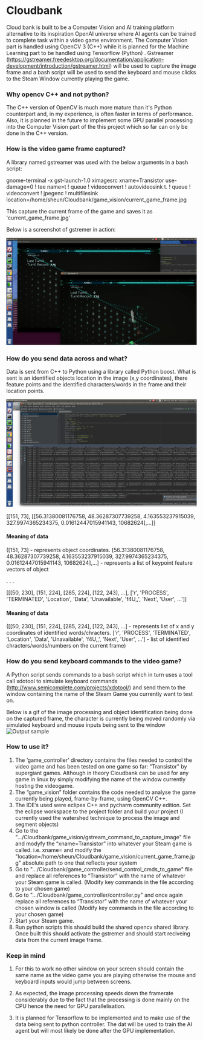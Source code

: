 # Cloudbank
Cloud bank is built to be a Computer Vision and AI training platform alternative to its inspiration OpenAI universe where AI agents can be trained to complete task within a video game environment. The Computer Vision part is handled using OpenCV 3 (C++) while it is planned for the Machine Learning part to be handled using Tensorflow (Python) . Gstreamer (https://gstreamer.freedesktop.org/documentation/application-development/introduction/gstreamer.html) will be used to capture the image frame and a bash script will be used to send the keyboard and mouse clicks to the Steam Window currently playing the game. 

### Why opencv C++ and not python?
The C++ version of OpenCV is much more mature than it's Python counterpart and, in my experience, is often faster in terms of performance. Also, it is planned in the future to implement some GPU parallel processing into the Computer Vision part of the this project which so far can only be done in the C++ version.

### How is the video game frame captured?
A library named gstreamer was used with the below arguments in a bash script:

gnome-terminal -x gst-launch-1.0 ximagesrc xname=Transistor use-damage=0 ! tee name=t ! queue ! videoconvert ! autovideosink t. ! queue ! videoconvert ! jpegenc ! multifilesink location=/home/sheun/Cloudbank/game_vision/current_game_frame.jpg 

This capture the current frame of the game and saves it as 'current_game_frame.jpg' 

Below is a screenshot of gstremer in action:

![alt text](https://github.com/SHEUN1/Cloudbank/blob/master/README_IMAGES/Screenshot%20from%202017-08-20%2015:36:49.png)

### How do you send data across and what?
Data is sent from C++ to Python using a library called Python boost. What is sent is an identified objects location in the image (x,y coordinates), there feature points and the identified characters/words in the frame and their location points.

![alt text](https://github.com/SHEUN1/Cloudbank/blob/master/README_IMAGES/Screenshot%20from%202017-08-20%2017:27:25.png)

[[151, 73], [[56.31380081176758, 48.36287307739258, 4.163553237915039, 327.9974365234375, 0.01612447015941143, 10682624],...]]

#### Meaning of data
([151, 73] - represents object coordinates. [56.31380081176758, 48.36287307739258, 4.163553237915039, 327.9974365234375, 0.01612447015941143, 10682624],...] - represents a list of keypoint feature vectors of object 

.
.
.

[[[50, 230], [151, 224], [285, 224], [122, 243], ...], ['r', 'PROCESS', 'TERMINATED', 'Location', 'Data', 'Unavailable', 'f4U,,', 'Next', 'User', ...']]
#### Meaning of data
([[50, 230], [151, 224], [285, 224], [122, 243], ...] - represents list of x and y coordinates of identified words/chracters. ['r', 'PROCESS', 'TERMINATED', 'Location', 'Data', 'Unavailable', 'f4U,,', 'Next', 'User', ...'] - list of identified chracters/words/numbers on the current frame)

### How do you send keyboard commands to the video game?
A Python script sends commands to a bash script which in turn uses a tool call xdotool to simulate keyboard commands  (http://www.semicomplete.com/projects/xdotool/) and send them to the window containing the name of the Steam Game you currently want to test on. 


Below is a gif of the image processing and object identification being done on the captured frame, the character is currently being moved randomly via simulated keyboard and mouse inputs  being sent to the window 
 ![Output sample](https://github.com/SHEUN1/Cloudbank/blob/master/README_IMAGES/BoundedBox.gif)

### How to use it?
1. The ‘game_controller’ directory contains the files needed to control the video game and has been tested on one game so far: "Transistor" by supergiant games. Although in theory Cloudbank can be used for any game in linux by simply modifying the name of the window currently hosting the videogame.
2. The “game_vision” folder contains the code needed to analyse the game currently being played, frame-by-frame, using OpenCV C++.
3. The IDE’s used were eclipes C++ and pycharm community edition. Set the eclipse workspace to the project folder and build your project (I currently used the watershed technique to process the image and segment objects) 
4. Go to the ".../Cloudbank/game_vision/gstream_command_to_capture_image" file and modyfy the “xname=Transistor” into whatever your Steam game is called.  i.e. xname=<name of window displaying the game> and modify the "location=/home/sheun/Cloudbank/game_vision/current_game_frame.jpg" absolute path to one that reflects your system
5. Go to ".../Cloudbank/game_controller/send_control_cmds_to_game" file and replace all references to “Transistor” with the name of whatever your Steam game is called. (Modify key commands in the file according to your chosen game)
6. Go to ".../Cloudbank/game_controller/controller.py" and once again replace all references to “Transistor” with the name of whatever your chosen window is called  (Modify key commands in the file according to your chosen game)
7. Start your Steam game. 
8. Run python scripts this should build the shared opencv shared library. Once built this should activate the gstremer and should start reciveing data from the current image frame. 

### Keep in mind 
1. For this to work no other window on your screen should contain the same name as the video game you are playing otherwise the mouse and keyboard inputs would jump between screens.

2. As expected, the image processing speeds down the framerate considerably due to the fact that the processing is done mainly on the CPU hence the need for GPU parallelisation. 

3. It is planned for Tensorflow to be implemented and to make use of the data being sent to python controller. The dat will be used to train the AI agent but will most likely be done after the GPU implementation.
      

